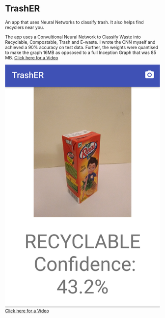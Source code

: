 # TrashER
An app that uses Neural Networks to classify trash. It also helps find recyclers near you.

The app uses a Convultional Neural Network to Classify Waste into Recyclable, Compostable, Trash and E-waste. 
I wrote the CNN myself and achieved a 90% accuracy on test data. Further, the weights were quantised to make the graph 16MB as oppsosed to 
a full Inception Graph that was 85 MB.
[Click here for a Video](https://drive.google.com/file/d/1HcfmaC_07paQ4mzhPM6Ocz8oUAaDWjpK/view?usp=sharing)


![alt text](https://github.com/vaibhav-mehta1001/TrashER/blob/master/Screenshot_20180702-211832_2.png "App Classifying")
[Click here for a Video](https://drive.google.com/file/d/1HcfmaC_07paQ4mzhPM6Ocz8oUAaDWjpK/view?usp=sharing)
